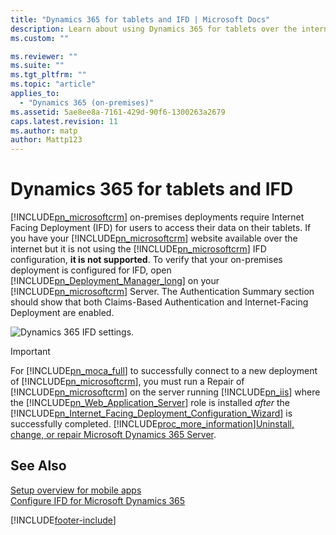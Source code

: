 ```yaml
---
title: "Dynamics 365 for tablets and IFD | Microsoft Docs"
description: Learn about using Dynamics 365 for tablets over the internet with Dynamics 365 Customer Engagement (on-premises)
ms.custom: ""

ms.reviewer: ""
ms.suite: ""
ms.tgt_pltfrm: ""
ms.topic: "article"
applies_to: 
  - "Dynamics 365 (on-premises)"
ms.assetid: 5ae8ee8a-7161-429d-90f6-1300263a2679
caps.latest.revision: 11
ms.author: matp
author: Mattp123
---
```

# Dynamics 365 for tablets and IFD

[!INCLUDE[pn_microsoftcrm](../includes/pn-microsoftcrm.md)] on-premises deployments require Internet Facing Deployment (IFD) for users to access their data on their tablets. If you have your [!INCLUDE[pn_microsoftcrm](../includes/pn-microsoftcrm.md)] website available over the internet but it is not using the [!INCLUDE[pn_microsoftcrm](../includes/pn-microsoftcrm.md)] IFD configuration, **it is not supported**.  To verify that your on-premises deployment is configured for IFD, open [!INCLUDE[pn_Deployment_Manager_long](../includes/pn-deployment-manager-long.md)] on your [!INCLUDE[pn_microsoftcrm](../includes/pn-microsoftcrm.md)] Server.  The Authentication Summary section should show that both Claims-Based Authentication and Internet-Facing Deployment are enabled.  
  
 ![Dynamics 365 IFD settings.](media/crm-ua-moca-claims.png "Dynamics 365 IFD settings")  
  
> [!IMPORTANT]
>  For [!INCLUDE[pn_moca_full](../includes/pn-moca-full.md)] to successfully connect to a new deployment of [!INCLUDE[pn_microsoftcrm](../includes/pn-microsoftcrm.md)], you must run a Repair of [!INCLUDE[pn_microsoftcrm](../includes/pn-microsoftcrm.md)] on the server running [!INCLUDE[pn_iis](../includes/pn-iis.md)] where the [!INCLUDE[pn_Web_Application_Server](../includes/pn-web-application-server.md)] role is installed *after* the [!INCLUDE[pn_Internet_Facing_Deployment_Configuration_Wizard](../includes/pn-internet-facing-deployment-configuration-wizard.md)] is successfully completed. [!INCLUDE[proc_more_information](../includes/proc-more-information.md)][Uninstall, change, or repair Microsoft Dynamics 365 Server](uninstall-change-repair-dynamics-365-server.md).  
  
## See Also  
 [Setup overview for mobile apps](/dynamics365/customer-engagement/mobile-app/set-up-dynamics-365-for-phones-and-dynamics-365-for-tablets)   
 [Configure IFD for Microsoft Dynamics 365](configure-ifd-for-dynamics-365.md)



[!INCLUDE[footer-include](../../../includes/footer-banner.md)]
